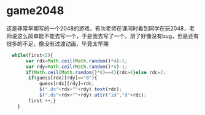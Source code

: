 # game2048
这是非常早期写的一个2048的游戏，有次老师在课间时看到同学在玩2048，老师说这么简单能不能去写一个，于是我去写了一个，测了好像没有bug，但是还有很多的不足，像没有过渡动画，毕竟太早期

```javascript
  while(first<2){
       var rdx=Math.ceil(Math.random()*4)-1;	
	   var rdy=Math.ceil(Math.random()*4)-1;
	   if(Math.ceil(Math.random()*8)==4){rdc=4}else rdc=2;
		if(guess[rdx][rdy]=="0"){
			guess[rdx][rdy]=rdc;
		    $(".ds"+rdx+""+rdy).text(rdc);
			$(".ds"+rdx+""+rdy).attr("id","d"+rdc);
		first ++;}
    }
```	
